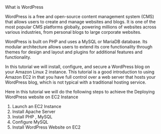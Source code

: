 What is WordPress

WordPress is a free and open-source content management system (CMS) that allows users to create and manage websites and blogs.
It is one of the most popular CMS platforms globally, powering millions of websites across various industries, from personal blogs to large corporate websites.

WordPress is built on PHP and uses a MySQL or MariaDB database. Its modular architecture allows users to extend its core functionality through themes for design and 
layout and plugins for additional features and functionality.

In this tutorial we will install, configure, and secure a WordPress blog on your Amazon Linux 2 instance. This tutorial is a good introduction to using Amazon EC2 in that you have full control over a web server that hosts your WordPress blog, which is not typical with a traditional hosting service.

Here in this tutorial we will do the following steps to achieve the Deploying WordPress website on EC2 Instance
1. Launch an EC2 Instance
2. Install Apache Server
3. Install PHP , MySQL
4. Configure MySQL
5. Install WordPress Website on EC2



